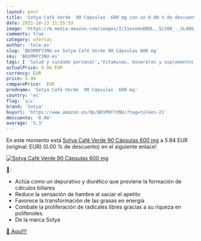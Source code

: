 ```yaml
---
layout: post
title: 'Sotya Café Verde  90 Cápsulas  600 mg con un 0.00 % de descuento'
date: 2021-10-13 11:55:53
image: 'https://m.media-amazon.com/images/I/31oxo4oDBOL._SL500_._SL400_.jpg'
comments: true
category: ofertas
author: 'tole.es'
slug: 'B01M9FY3NU-es Sotya Café Verde 90 Cápsulas 600 mg'
sku: 'B01M9FY3NU-es'
tags: [ 'Salud y cuidado personal','Vitaminas, minerales y suplementos en medicamentos, remedios y suplementos dietéticos','café','sotya', ]
actualPrice: 5.94 EUR
currency: EUR
price: 5.94
comparePrice:  EUR
prodname: 'Sotya Café Verde  90 Cápsulas  600 mg'
country: 'es'
flag: '🇪🇸'
brand: 'Sotya'
buyurl: 'https://www.amazon.es/dp/B01M9FY3NU/?tag=tolees-21'
descuento: '0.00'
average: '5.3'
---
```


En este momento está [Sotya Café Verde  90 Cápsulas  600 mg](https://www.amazon.es/dp/B01M9FY3NU/?tag=tolees-21) a 5.94 EUR (original:  EUR) (0.00 %  de descuento) en el siguiente enlace!

[![Sotya Café Verde  90 Cápsulas  600 mg](https://m.media-amazon.com/images/I/31oxo4oDBOL._SL500_._SL400_.jpg)](https://www.amazon.es/dp/B01M9FY3NU/?tag=tolees-21)

🔎:

- Actúa como un depurativo y diurético que previene la formación de cálculos biliares
- Reduce la sensación de hambre al saciar el apetito
- Favorece la transformación de las grasas en energía
- Combate la proliferación de radicales libres gracias a su riqueza en polifenoles.
- De la marca Sotya

[🛒 Aquí!!!](https://www.amazon.es/dp/B01M9FY3NU/?tag=tolees-21)
